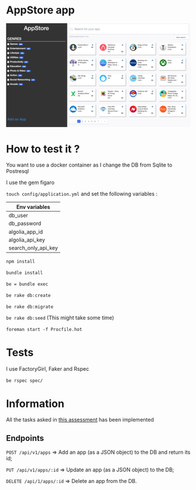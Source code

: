 # AppStore app

![screenshot1](https://github.com/pagealexandre/appstore/blob/master/img/Screen%20Shot%202017-11-12%20at%2019.33.50.png)

# How to test it ?

You want to use a docker container as I change the DB from Sqlite to Postresql

I use the gem figaro

`touch config/application.yml` and set the following variables :

| Env variables  |
| ------------- |
| db_user  |
| db_password  |
| algolia_app_id |
| algolia_api_key |
| search_only_api_key |

`npm install`

`bundle install`

`be = bundle exec`

`be rake db:create`

`be rake db:migrate`

`be rake db:seed` (This might take some time)

`foreman start -f Procfile.hot`

# Tests

I use FactoryGirl, Faker and Rspec

`be rspec spec/`

# Information

All the tasks asked in [this assessment](https://gist.github.com/Jerskouille/553717eb770be0a2665be8b8a20ed6e7) has been implemented

## Endpoints

`POST /api/v1/apps` => Add an app (as a JSON object) to the DB and return its id;

`PUT /api/v1/apps/:id` => Update an app (as a JSON object) to the DB;

`DELETE /api/1/apps/:id` => Delete an app from the DB.


